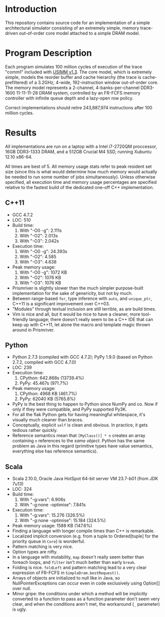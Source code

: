 Introduction
============

This repository contains source code for an implementation of a simple
architectural simulator consisting of an extremely simple, memory trace-driven
out-of-order core model attached to a simple DRAM model.

Program Description
===================

Each program simulates 100 million cycles of execution of the trace "comm1"
included with [USIMM v1.3](https://www.cs.utah.edu/~rajeev/jwac12/). The core
model, which is extremely simple, models the reorder buffer and cache hierarchy
(the trace is cache-prefiltered) of a 3.2GHz, 4-wide, 192-instruction window
out-of-order core. The memory model represents a 2-channel, 4-banks-per-channel
DDR3-1600 11-11-11-28 DRAM system, controlled by an FR-FCFS memory controller
with infinite queue depth and a lazy-open row policy.

Correct implementations should retire 243,887,974 instructions after 100
million cycles.

Results
=======

All implementations are run on a laptop with a Intel i7-2720QM proccessor, 16GB
DDR3-1333 DRAM, and a 512GB Crucial M4 SSD, running Xubuntu 12.10 x86-64.

All times are best of 5. All memory usage stats refer to peak resident set size
(since this is what would determine how much memory would actually be needed to
run some number of jobs simultaneously). Unless otherwise specified, all
execution time and memory usage percentages are specified relative to the
fastest build of the dedicated one-off C++ implementation.

C++11
-----

- GCC 4.7.2
- LOC: 510
- Build time:
    1. With "-O0 -g": 2.111s
    2. With "-O2": 2.013s
    3. With "-O3": 2.042s
- Execution time:
    1. With "-O0 -g": 24.393s
    2. With "-O2": 4.585
    3. With "-O3": 4.638
- Peak memory usage:
    1. With "-O0 -g": 1072 KB
    2. With "-O2": 1076 KB
    3. With "-O3": 1076 KB
- Prismriver is slightly slower than the much simpler purpose-built
  implementation for the sake of genericity, but not by much.
- Between range-based `for`, type inference with `auto`, and `unique_ptr`,
  C++11 is a significant improvement over C++03.
- "Modules" through textual inclusion are still terrible, as are build times.
- Vim is nice and all, but it would be nice to have a cleaner, more
  tool-friendly language; there doesn't really seem to be a C++ IDE that can
  keep up with C++11, let alone the macro and template magic thrown around in
  Prismriver.

Python
------

- Python 2.7.3 (compiled with GCC 4.7.2); PyPy 1.9.0 (based on Python 2.7.2,
  compiled with GCC 4.7.0)
- LOC: 239
- Execution time:
    1. CPython: 642.868s (13739.4%)
    2. PyPy: 45.467s (971.7%)
- Peak memory usage:
    1. CPython: 4968 KB (461.7%)
    2. PyPy: 62040 KB (5765.8%)
- PyPy is the best thing to happen to Python since NumPy and co. Now if only if
  they were compatible, and PyPy supported Py3K.
- For all the flak Python gets for having meaningful whitespace, it's visually
  much cleaner than braces.
- Conceptually, explicit `self` is clean and obvious. In practice, it gets
  tedious rather quickly.
- Reference semantics mean that `[MyClass()] * n` creates an array containing
  `n` references to the *same object*. Python has the same problem as Java in
  this regard (primitive types have value semantics, everything else has
  reference semantics).

Scala
-----

- Scala 2.10.0, Oracle Java HotSpot 64-bit server VM 23.7-b01 (from JDK 7u13)
- LOC: 324
- Build time:
    1. With "-g:vars": 6.906s
    2. With "-g:none -optimise": 7.841s
- Execution time:
    1. With "-g:vars": 15.276 (326.5%)
    2. With "-g:none -optimise": 15.184 (324.5%)
- Peak memory usage: 1588 KB (147.6%)
- Finding a language with longer compile times than C++ is remarkable.
- Localized implicit conversion (e.g. from a tuple to Ordered[tuple] for the
  priority queue in `Core`) is wonderful.
- Pattern matching is very nice.
- Option types are nifty.
- In a language with mutability, `map` doesn't really seem better than foreach
  loops, and `filter` isn't much better than early `break`.
- Folding is nice. `foldLeft` and pattern matching lead to a very clear
  expression of FR-FCFS in `SimpleDram.bestRequest()`.
- Arrays of objects are initialized to null like in Java, so
  NullPointerExceptions can occur even in code exclusively using Option[] over
  null.
- Minor gripe: the conditions under which a method will be implicitly converted
  to a function to pass as a function parameter don't seem very clear, and when
  the conditions aren't met, the workaround (`_` parameter) is ugly.

